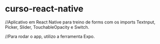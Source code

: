 # curso-react-native

//Aplicativo em React Native para treino de forms com os imports Textnput, Picker, Slider, TouchableOpacity e Switch.

//Para rodar o app, utilizo a ferramenta Expo.



